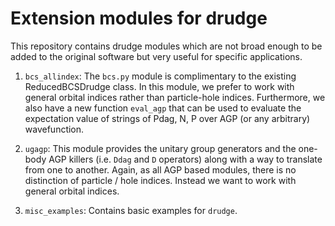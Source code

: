 # Extension modules for drudge

This repository contains drudge modules which are not broad enough to be added to the original software but very useful for specific applications.

1.  `bcs_allindex`:     The `bcs.py` module is complimentary to the existing ReducedBCSDrudge class. In this module, we prefer to work with general orbital indices rather than particle-hole indices. Furthermore, we also have a new function `eval_agp` that can be used to evaluate the expectation value of strings of Pdag, N, P over AGP (or any arbitrary) wavefunction.

2.  `ugagp`:            This module provides the unitary group generators and the one-body AGP killers (i.e. `Ddag` and `D` operators) along with a way to translate from one to another. Again, as all AGP based modules, there is no distinction of particle / hole indices. Instead we want to work with general orbital indices.

3.  `misc_examples`:    Contains basic examples for `drudge`.
